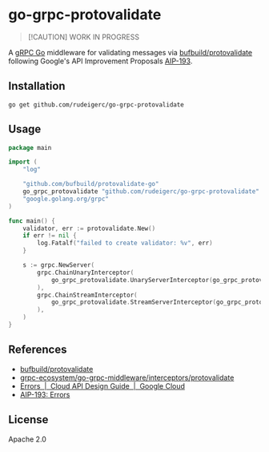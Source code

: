 # go-grpc-protovalidate

> [!CAUTION] WORK IN PROGRESS

A [gRPC Go](https://github.com/grpc/grpc-go) middleware for validating messages via [bufbuild/protovalidate](https://github.com/bufbuild/protovalidate) following Google's API Improvement Proposals [AIP-193](https://google.aip.dev/193).

## Installation

```shell
go get github.com/rudeigerc/go-grpc-protovalidate
```

## Usage

```go
package main

import (
	"log"

	"github.com/bufbuild/protovalidate-go"
	go_grpc_protovalidate "github.com/rudeigerc/go-grpc-protovalidate"
	"google.golang.org/grpc"
)

func main() {
	validator, err := protovalidate.New()
	if err != nil {
		log.Fatalf("failed to create validator: %v", err)
	}

	s := grpc.NewServer(
		grpc.ChainUnaryInterceptor(
			go_grpc_protovalidate.UnaryServerInterceptor(go_grpc_protovalidate.WithValidator(validator)),
		),
		grpc.ChainStreamInterceptor(
			go_grpc_protovalidate.StreamServerInterceptor(go_grpc_protovalidate.WithValidator(validator)),
		),
	)
}
```

## References

- [bufbuild/protovalidate](https://github.com/bufbuild/protovalidate)
- [grpc-ecosystem/go-grpc-middleware/interceptors/protovalidate](https://github.com/grpc-ecosystem/go-grpc-middleware/tree/main/interceptors/protovalidate)
- [Errors  |  Cloud API Design Guide  |  Google Cloud](https://cloud.google.com/apis/design/errors)
- [AIP-193: Errors](https://google.aip.dev/193)

## License

Apache 2.0
